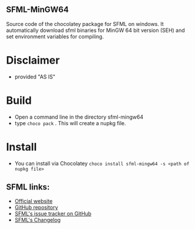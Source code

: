 ﻿## SFML-MinGW64

Source code of the chocolatey package for SFML on windows.
It automatically download sfml binaries for MinGW 64 bit version (SEH) 
and set environment variables for compiling.

# Disclaimer

- provided "AS IS"

# Build

- Open a command line in the directory sfml-mingw64
- type `choco pack` . This will create a nupkg file.

# Install

- You can install via Chocolatey `choco install sfml-mingw64 -s <path of nupkg file>`

## SFML links:

- [Official website](https://www.sfml-dev.org)
- [GitHub repository](https://github.com/SFML/SFML)
- [SFML's issue tracker on GitHub](https://github.com/SFML/SFML/issues)
- [SFML's Changelog](https://www.sfml-dev.org/changelog.php)